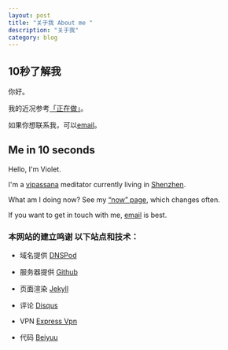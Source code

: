 ```yaml
---
layout: post
title: "关于我 About me "
description: "关于我"
category: blog
---
```


## 10秒了解我

你好。

我的近况参考[「正在做」](http://violettianjie.com/now)。

如果你想联系我，可以[email](violettianjie@qq.com)。



## Me in 10 seconds

Hello, I'm Violet.

I'm a [vipassana](https://www.dhamma.org/en/index) meditator currently living in [Shenzhen](https://en.wikipedia.org/wiki/Shenzhen).

What am I doing now? See my [“now” page](http://violettianjie.com/whatIamdoingnow), which changes often.

If you want to get in touch with me, [email](violettianjie@qq.com) is best.


### 本网站的建立鸣谢 以下站点和技术：

- 域名提供 [DNSPod]( https://www.dnspod.cn)

- 服务器提供 [Github](  https://github.com)

- 页面渲染 [Jekyll]( https://jekyllrb.com)

- 评论 [Disqus]( http://disqus.com)

- VPN [Express Vpn]( https://www.xpress-vpn.com)

- 代码 [Beiyuu](http://beiyuu.com/)
